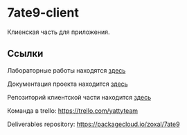 # 7ate9-client
Клиенская часть для приложения.

## Ссылки

Лабораторные работы находятся [здесь](https://github.com/zoxal/7ate9-labs)

Документация проекта находится [здесь](https://github.com/ZoXaL/7ate9-backend/wiki)

Репозиторий клиентской части находится [здесь](https://github.com/Kimentii/7ate9-client)

Команда в trello: https://trello.com/yattyteam

Deliverables repository: https://packagecloud.io/zoxal/7ate9

